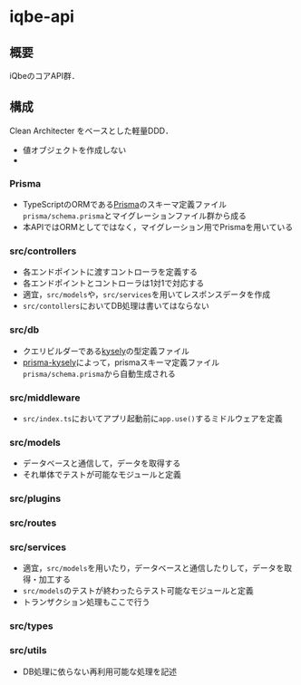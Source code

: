 # iqbe-api

## 概要
iQbeのコアAPI群．

## 構成
Clean Architecter をベースとした軽量DDD．
- 値オブジェクトを作成しない
- 
### Prisma
- TypeScriptのORMである[Prisma](https://www.prisma.io/)のスキーマ定義ファイル`prisma/schema.prisma`とマイグレーションファイル群から成る
- 本APIではORMとしてではなく，マイグレーション用でPrismaを用いている

### src/controllers
- 各エンドポイントに渡すコントローラを定義する
- 各エンドポイントとコントローラは1対1で対応する
- 適宜，`src/models`や，`src/services`を用いてレスポンスデータを作成
- `src/contollers`においてDB処理は書いてはならない

### src/db
- クエリビルダーである[kysely](https://kysely.dev/)の型定義ファイル
- [prisma-kysely](https://github.com/valtyr/prisma-kysely)によって，prismaスキーマ定義ファイル`prisma/schema.prisma`から自動生成される

### src/middleware
- `src/index.ts`においてアプリ起動前に`app.use()`するミドルウェアを定義

### src/models
- データベースと通信して，データを取得する
- それ単体でテストが可能なモジュールと定義

### src/plugins
### src/routes
### src/services
- 適宜，`src/models`を用いたり，データベースと通信したりして，データを取得・加工する
- `src/models`のテストが終わったらテスト可能なモジュールと定義
- トランザクション処理もここで行う

### src/types

### src/utils
- DB処理に依らない再利用可能な処理を記述